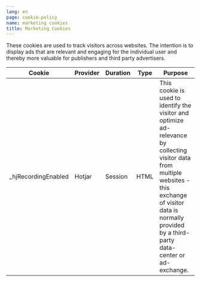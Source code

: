 ```yaml
---
lang: en
page: cookie-policy
name: marketing cookies
title: Marketing Cookies
---
```


These cookies are used to track visitors across websites. The intention is to display ads that are relevant and engaging for the individual user and thereby more valuable for publishers and third party advertisers.

Cookie              | Provider | Duration | Type | Purpose
------------------- | -------- | -------- | ---- | -------------------------------------------------------------------------------------------------------------------------------------------------------------------------------------------------------------------------
_hjRecordingEnabled | Hotjar   | Session  | HTML | This cookie is used to identify the visitor and optimize ad-relevance by collecting visitor data from multiple websites - this exchange of visitor data is normally provided by a third-party data-center or ad-exchange.
